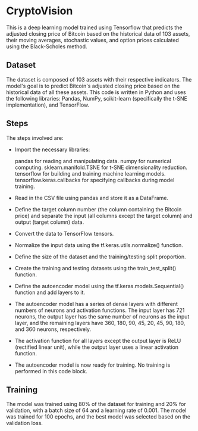 # CryptoVision
This is a deep learning model trained using Tensorflow that predicts the adjusted closing price of Bitcoin based on the historical data of 103 assets, their moving averages, stochastic values, and option prices calculated using the Black-Scholes method.

## Dataset
The dataset is composed of 103 assets with their respective indicators. The model's goal is to predict Bitcoin's adjusted closing price based on the historical data of all these assets.
This code is written in Python and uses the following libraries: Pandas, NumPy, scikit-learn (specifically the t-SNE implementation), and TensorFlow.

## Steps
The steps involved are:

* Import the necessary libraries:

    pandas for reading and manipulating data.
    numpy for numerical computing.
    sklearn.manifold.TSNE for t-SNE dimensionality reduction.
    tensorflow for building and training machine learning models.
    tensorflow.keras.callbacks for specifying callbacks during model training.

* Read in the CSV file using pandas and store it as a DataFrame.

* Define the target column number (the column containing the Bitcoin price) and separate the input (all columns except the target column) and output (target column) data.

* Convert the data to TensorFlow tensors.

* Normalize the input data using the tf.keras.utils.normalize() function.

* Define the size of the dataset and the training/testing split proportion.

* Create the training and testing datasets using the train_test_split() function.

* Define the autoencoder model using the tf.keras.models.Sequential() function and add layers to it.

* The autoencoder model has a series of dense layers with different numbers of neurons and activation functions. The input layer has 721 neurons, the output layer has the same number of neurons as the input layer, and the remaining layers have 360, 180, 90, 45, 20, 45, 90, 180, and 360 neurons, respectively.

* The activation function for all layers except the output layer is ReLU (rectified linear unit), while the output layer uses a linear activation function.

* The autoencoder model is now ready for training. No training is performed in this code block.

## Training

The model was trained using 80% of the dataset for training and 20% for validation, with a batch size of 64 and a learning rate of 0.001. The model was trained for 100 epochs, and the best model was selected based on the validation loss.
